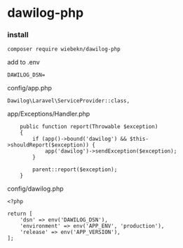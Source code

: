 # dawilog-php

### install
```
composer require wiebekn/dawilog-php
```



add to .env
```
DAWILOG_DSN=
```

config/app.php
```
Dawilog\Laravel\ServiceProvider::class,
```

app/Exceptions/Handler.php
```
    public function report(Throwable $exception)
    {
        if (app()->bound('dawilog') && $this->shouldReport($exception)) {
            app('dawilog')->sendException($exception);
        }

        parent::report($exception);
    }
```

config/dawilog.php
```
<?php

return [
    'dsn' => env('DAWILOG_DSN'),
    'environment' => env('APP_ENV', 'production'),
    'release' => env('APP_VERSION'),
];
```